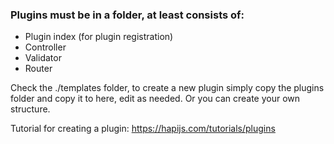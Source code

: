 ### Plugins must be in a folder, at least consists of:

- Plugin index (for plugin registration)
- Controller
- Validator
- Router

Check the ./templates folder, to create a new plugin simply copy the plugins folder and copy it to here, edit as needed.
Or you can create your own structure.

Tutorial for creating a plugin: https://hapijs.com/tutorials/plugins

